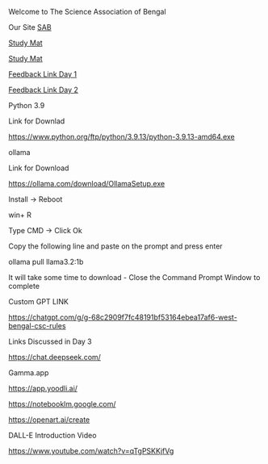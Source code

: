 Welcome to The Science Association of Bengal

Our Site <a href=https://sabindia.online> SAB</a>

<a href=https://sabindia.online/studymat.html> Study Mat</a> 

<a href=https://online.fliphtml5.com/nhlgy/lbkv/>Study Mat</a>

<a href="https://docs.google.com/forms/d/e/1FAIpQLSfJj2TwbM8n22Ko9OvHxxmB0aKQs5FWbP2uAs-eu0lhLEDDzA/viewform?usp=sharing&ouid=101591491271445155520"> Feedback Link Day 1 </a>

<a href="https://docs.google.com/forms/d/e/1FAIpQLSfQkIAk2AOYcXLVkbKJVp-x6QR5WsiouHkg2MxGtsepijQrHg/viewform?usp=sharing&ouid=101591491271445155520"> Feedback Link Day 2 </a>

Python 3.9

Link for Downlad

https://www.python.org/ftp/python/3.9.13/python-3.9.13-amd64.exe

ollama 

Link for Download

https://ollama.com/download/OllamaSetup.exe

Install -> Reboot

win+ R 

Type CMD -> Click Ok

Copy the following line and paste on the prompt and press enter

ollama pull llama3.2:1b 

It will take some time to download - Close the Command Prompt Window to complete 

Custom GPT LINK

https://chatgpt.com/g/g-68c2909f7fc48191bf53164ebea17af6-west-bengal-csc-rules

Links Discussed in Day 3

https://chat.deepseek.com/

Gamma.app	

https://app.yoodli.ai/

https://notebooklm.google.com/

https://openart.ai/create

DALL-E Introduction Video

https://www.youtube.com/watch?v=qTgPSKKjfVg
